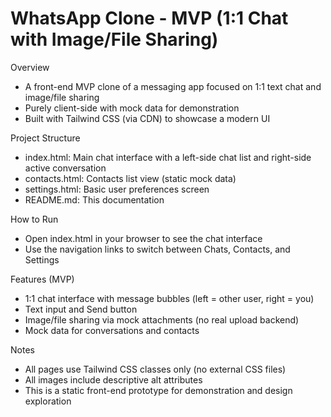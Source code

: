 # WhatsApp Clone - MVP (1:1 Chat with Image/File Sharing)

Overview
- A front-end MVP clone of a messaging app focused on 1:1 text chat and image/file sharing
- Purely client-side with mock data for demonstration
- Built with Tailwind CSS (via CDN) to showcase a modern UI

Project Structure
- index.html: Main chat interface with a left-side chat list and right-side active conversation
- contacts.html: Contacts list view (static mock data)
- settings.html: Basic user preferences screen
- README.md: This documentation

How to Run
- Open index.html in your browser to see the chat interface
- Use the navigation links to switch between Chats, Contacts, and Settings

Features (MVP)
- 1:1 chat interface with message bubbles (left = other user, right = you)
- Text input and Send button
- Image/file sharing via mock attachments (no real upload backend)
- Mock data for conversations and contacts

Notes
- All pages use Tailwind CSS classes only (no external CSS files)
- All images include descriptive alt attributes
- This is a static front-end prototype for demonstration and design exploration
